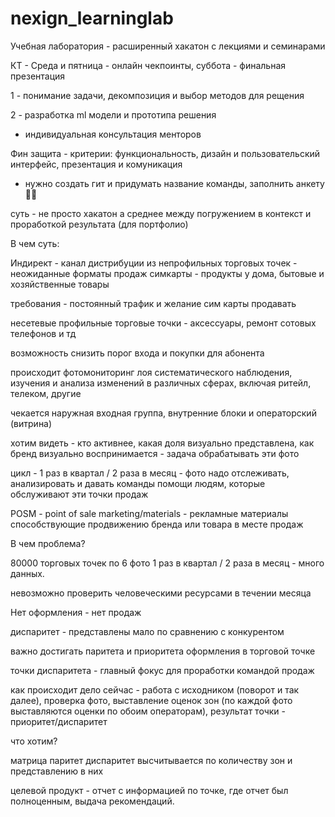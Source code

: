 # nexign_learninglab
Учебная лаборатория - расширенный хакатон с лекциями и семинарами

КТ - Среда и пятница - онлайн чекпоинты, суббота - финальная презентация

1 - понимание задачи, декомпозиция и выбор методов для рещения

2 - разработка ml модели и прототипа решения

+ индивидуальная консультация менторов

Фин защита - критерии: функциональность, дизайн и пользовательский интерфейс, презентация и комуникация 

- нужно создать гит и придумать название команды, заполнить анкету 👌🏻

суть - не просто хакатон а среднее между погружением в контекст и проработкой результата (для портфолио) 

В чем суть:

Индирект - канал дистрибуции из непрофильных торговых точек - неожиданные форматы продаж симкарты  - продукты у дома, бытовые и хозяйственные товары

требования - постоянный трафик и желание сим карты продавать

несетевые профильные торговые точки - аксессуары, ремонт сотовых телефонов и тд

возможность снизить порог входа и покупки для абонента

происходит фотомониторинг лоя систематического наблюдения, изучения и анализа изменений в различных сферах, включая ритейл, телеком, другие

чекается наружная входная группа, внутренние блоки и операторский (витрина)

хотим видеть - кто активнее, какая доля визуально представлена, как бренд визуально воспринимается - задача обрабатывать эти фото

цикл - 1 раз в квартал / 2 раза в месяц - фото надо отслеживать, анализировать и давать команды помощи людям, которые обслуживают эти точки продаж

POSM - point of sale marketing/materials - рекламные материалы способствующие продвижению бренда или товара в месте продаж 

В чем проблема?

80000 торговых точек по 6 фото 1 раз в квартал / 2 раза в месяц - много данных.

невозможно проверить человеческими ресурсами в течении месяца

Нет оформления - нет продаж

диспаритет - представлены мало по сравнению с конкурентом

важно достигать паритета и приоритета оформления в торговой точке

точки диспаритета - главный фокус для проработки командой продаж

как происходит дело сейчас - работа с исходником (поворот и так далее), проверка фото, выставление оценок зон (по каждой фото выставляются оценки по обоим операторам), результат точки - приоритет/диспаритет

что хотим?

матрица паритет диспаритет высчитывается по количеству зон и представлению в них

целевой продукт - отчет с информацией по точке, где отчет был полноценным, выдача рекомендаций.
